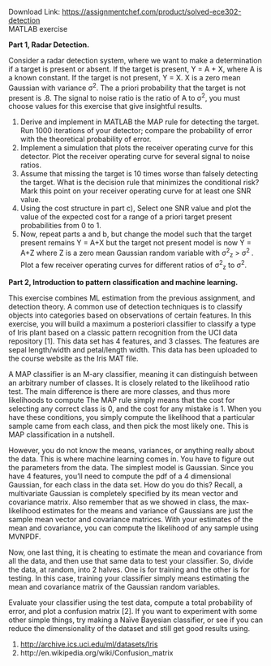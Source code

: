 Download Link: https://assignmentchef.com/product/solved-ece302-detection
<br>
MATLAB exercise

<strong>Part 1, Radar Detection.</strong>




Consider a radar detection system, where we want to make a determination if a target is present or absent. If the target is present, Y = A + X, where A is a known constant. If the target is not present, Y = X. X is a zero mean Gaussian with variance σ<sup>2</sup>. The a priori probability that the target is not present is .8. The signal to noise ratio is the ratio of A to σ<sup>2</sup>, you must choose values for this exercise that give insightful results.

<ol>

 <li>Derive and implement in MATLAB the MAP rule for detecting the target. Run 1000 iterations of your detector; compare the probability of error with the theoretical probability of error.</li>

 <li>Implement a simulation that plots the receiver operating curve for this detector. Plot the receiver operating curve for several signal to noise ratios.</li>

 <li>Assume that missing the target is 10 times worse than falsely detecting the target. What is the decision rule that minimizes the conditional risk? Mark this point on your receiver operating curve for at least one SNR value.</li>

 <li>Using the cost structure in part c), Select one SNR value and plot the value of the expected cost for a range of a priori target present probabilities from 0 to 1.</li>

 <li>Now, repeat parts a and b, but change the model such that the target present remains Y = A+X but the target not present model is now Y = A+Z where Z is a zero mean Gaussian random variable with σ<sup>2</sup><sub>z</sub> &gt; σ<sup>2 </sup>. Plot a few receiver operating curves for different ratios of σ<sup>2</sup><sub>z</sub> to  σ<sup>2</sup>.</li>

</ol>

<strong>Part 2, Introduction to pattern classification and machine learning.</strong>

This exercise combines ML estimation from the previous assignment, and detection theory. A common use of detection techniques is to classify objects into categories based on observations of certain features. In this exercise, you will build a maximum a posteriori classifier to classify a type of Iris plant based on a classic pattern recognition from the UCI data repository [1]. This data set has 4 features, and 3 classes. The features are sepal length/width and petal/length width. This data has been uploaded to the course website as the Iris MAT file.




A MAP classifier is an M-ary  classifier, meaning it can distinguish between an arbitrary number of classes. It is closely related to the likelihood ratio test. The main difference is there are more classes, and thus more likelihoods to compute The MAP rule simply means that the cost for selecting any correct class is 0, and the cost for any mistake is 1. When you have these conditions, you simply compute the likelihood that a particular sample came from each class, and then pick the most likely one.  This is MAP classification in a nutshell.




However, you do not know the means, variances, or anything really about the data. This is where machine learning comes in. You have to figure out the parameters from the data. The simplest model is Gaussian. Since you have 4 features, you’ll need to compute the pdf of a 4 dimensional Gaussian, for each class in the data set. How do you do this? Recall, a multivariate Gaussian is completely specified by its mean vector and covariance matrix. Also remember that as we showed in class, the max-likelihood estimates for the means and variance of Gaussians are just the sample mean vector and covariance matrices. With your estimates of the mean and covariance, you can compute the likelihood of any sample using MVNPDF.




Now, one last thing, it is cheating to estimate the mean and covariance from all the data, and then use that same data to test your classifier. So, divide the data, at random, into 2 halves. One is for training and the other is for testing. In this case, training your classifier simply means estimating the mean and covariance matrix of the Gaussian random variables.




Evaluate your classifier using the test data, compute a total probability of error, and plot a confusion matrix [2].  If you want to experiment with some other simple things, try making a Naïve Bayesian classifier, or see if you can reduce the dimensionality of the dataset and still get good results using.




<ol>

 <li><a href="https://archive.ics.uci.edu/ml/datasets/Iris">http://archive.ics.uci.edu/ml/datasets/Iris</a></li>

 <li>http://en.wikipedia.org/wiki/Confusion_matrix</li>

</ol>